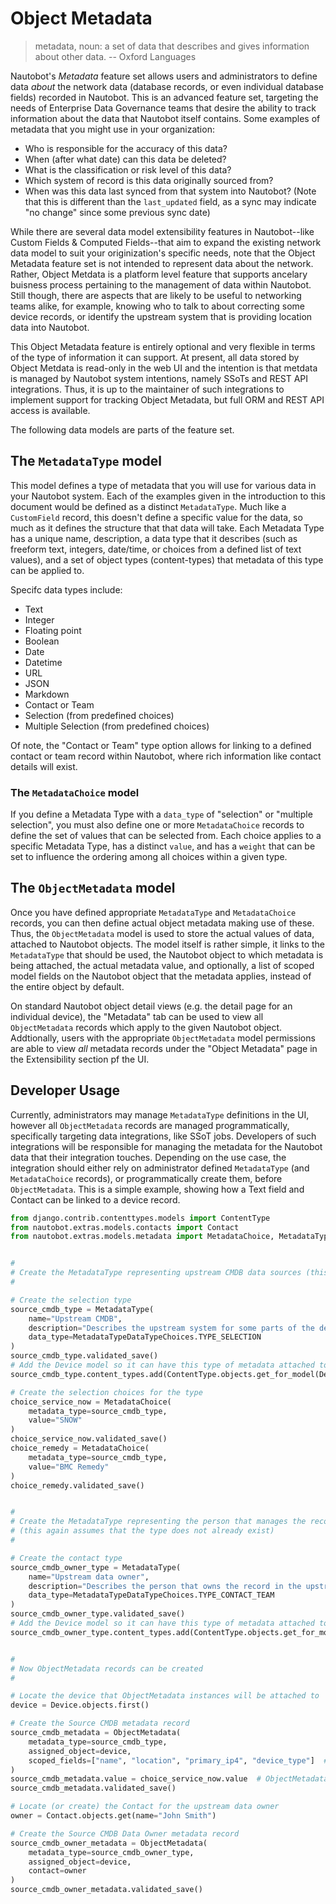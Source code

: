 # Object Metadata

> metadata, noun: a set of data that describes and gives information about other data. -- Oxford Languages

Nautobot's _Metadata_ feature set allows users and administrators to define data _about_ the network data (database records, or even individual database fields) recorded in Nautobot. This is an advanced feature set, targeting the needs of Enterprise Data Governance teams that desire the ability to track information about the data that Nautobot itself contains. Some examples of metadata that you might use in your organization:

* Who is responsible for the accuracy of this data?
* When (after what date) can this data be deleted?
* What is the classification or risk level of this data?
* Which system of record is this data originally sourced from?
* When was this data last synced from that system into Nautobot? (Note that this is different than the `last_updated` field, as a sync may indicate "no change" since some previous sync date)

While there are several data model extensibility features in Nautobot--like Custom Fields & Computed Fields--that aim to expand the existing network data model to suit your originization's specific needs, note that the Object Metadata feature set is not intended to represent data about the network. Rather, Object Metdata is a platform level feature that supports ancelary buisness process pertaining to the management of data within Nautobot. Still though, there are aspects that are likely to be useful to networking teams alike, for example, knowing who to talk to about correcting some device records, or identify the upstream system that is providing location data into Nautobot.

This Object Metadata feature is entirely optional and very flexible in terms of the type of information it can support. At present, all data stored by Object Metdata is read-only in the web UI and the intention is that metdata is managed by Nautobot system intentions, namely SSoTs and REST API integrations. Thus, it is up to the maintainer of such integrations to implement support for tracking Object Metadata, but full ORM and REST API access is available.

The following data models are parts of the feature set.

## The `MetadataType` model

This model defines a type of metadata that you will use for various data in your Nautobot system. Each of the examples given in the introduction to this document would be defined as a distinct `MetadataType`. Much like a `CustomField` record, this doesn't define a specific value for the data, so much as it defines the structure that that data will take. Each Metadata Type has a unique name, description, a data type that it describes (such as freeform text, integers, date/time, or choices from a defined list of text values), and a set of object types (content-types) that metadata of this type can be applied to.

Specifc data types include:

* Text
* Integer
* Floating point
* Boolean
* Date
* Datetime
* URL
* JSON
* Markdown
* Contact or Team
* Selection (from predefined choices)
* Multiple Selection (from predefined choices)

Of note, the "Contact or Team" type option allows for linking to a defined contact or team record within Nautobot, where rich information like contact details will exist.

### The `MetadataChoice` model

If you define a Metadata Type with a `data_type` of "selection" or "multiple selection", you must also define one or more `MetadataChoice` records to define the set of values that can be selected from. Each choice applies to a specific Metadata Type, has a distinct `value`, and has a `weight` that can be set to influence the ordering among all choices within a given type.

## The `ObjectMetadata` model

Once you have defined appropriate `MetadataType` and `MetadataChoice` records, you can then define actual object metadata making use of these. Thus, the `ObjectMetadata` model is used to store the actual values of data, attached to Nautobot objects. The model itself is rather simple, it links to the `MetadataType` that should be used, the Nautobot object to which metadata is being attached, the actual metadata value, and optionally, a list of scoped model fields on the Nautobot object that the metadata applies, instead of the entire object by default.

On standard Nautobot object detail views (e.g. the detail page for an individual device), the "Metadata" tab can be used to view all `ObjectMetadata` records which apply to the given Nautobot object. Addtionally, users with the appropriate `ObjectMetadata` model permissions are able to view _all_ metadata records under the "Object Metadata" page in the Extensibility section pf the UI.

## Developer Usage

Currently, administrators may manage `MetadataType` definitions in the UI, however all `ObjectMetadata` records are managed programmatically, specifically targeting data integrations, like SSoT jobs. Developers of such integrations will be responsible for managing the metadata for the Nautobot data that their integration touches. Depending on the use case, the integration should either rely on administrator defined `MetadataType` (and `MetadataChoice` records), or programmatically create them, before `ObjectMetadata`. This is a simple example, showing how a Text field and Contact can be linked to a device record.

```python
from django.contrib.contenttypes.models import ContentType
from nautobot.extras.models.contacts import Contact
from nautobot.extras.models.metadata import MetadataChoice, MetadataTypeDataTypeChoices, MetadataType, ObjectMetadata


#
# Create the MetadataType representing upstream CMDB data sources (this assumes the type does not already exist)
#

# Create the selection type
source_cmdb_type = MetadataType(
    name="Upstream CMDB",
    description="Describes the upstream system for some parts of the device inventory data"
    data_type=MetadataTypeDataTypeChoices.TYPE_SELECTION
)
source_cmdb_type.validated_save()
# Add the Device model so it can have this type of metadata attached to it
source_cmdb_type.content_types.add(ContentType.objects.get_for_model(Device))

# Create the selection choices for the type
choice_service_now = MetadataChoice(
    metadata_type=source_cmdb_type,
    value="SNOW"
)
choice_service_now.validated_save()
choice_remedy = MetadataChoice(
    metadata_type=source_cmdb_type,
    value="BMC Remedy"
)
choice_remedy.validated_save()


#
# Create the MetadataType representing the person that manages the record in the upstream CMDB
# (this again assumes that the type does not already exist)
#

# Create the contact type
source_cmdb_owner_type = MetadataType(
    name="Upstream data owner",
    description="Describes the person that owns the record in the upstream CMDB system"
    data_type=MetadataTypeDataTypeChoices.TYPE_CONTACT_TEAM
)
source_cmdb_owner_type.validated_save()
# Add the Device model so it can have this type of metadata attached to it
source_cmdb_owner_type.content_types.add(ContentType.objects.get_for_model(Device))


#
# Now ObjectMetadata records can be created
#

# Locate the device that ObjectMetadata instances will be attached to
device = Device.objects.first()

# Create the Source CMDB metadata record
source_cmdb_metadata = ObjectMetadata(
    metadata_type=source_cmdb_type,
    assigned_object=device,
    scoped_fields=["name", "location", "primary_ip4", "device_type"]  # Only these fields are sourced from the upstream CMDB
)
source_cmdb_metadata.value = choice_service_now.value  # ObjectMetadata data values are always set and retrieved via the `value` property
source_cmdb_metadata.validated_save()

# Locate (or create) the Contact for the upstream data owner
owner = Contact.objects.get(name="John Smith")

# Create the Source CMDB Data Owner metadata record
source_cmdb_owner_metadata = ObjectMetadata(
    metadata_type=source_cmdb_owner_type,
    assigned_object=device,
    contact=owner
)
source_cmdb_owner_metadata.validated_save()
```
